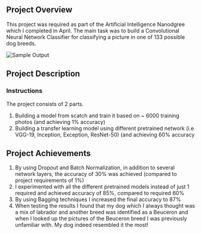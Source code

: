 [//]: # (Image References)

[image1]: ./images/sample_dog_output.png "Sample Output"
[image2]: ./images/vgg16_model.png "VGG-16 Model Keras Layers"
[image3]: ./images/vgg16_model_draw.png "VGG16 Model Figure"


## Project Overview

This project was required as part of the Artificial Intelligence Nanodgree which I completed in April. The main task was to build a Convolutional Neural Network Classifier for classifying a picture in one of 133 possible dog breeds. 


![Sample Output][image1]




## Project Description

### Instructions

The project consists of 2 parts.

1) Building a model from scatch and train it based on ~ 6000 training photos (and achieving 1% accuracy)
2) Building a transfer learning model using different pretrained network (i.e VGG-19, Inception, Exception, ResNet-50) (and achieving 60% accuracy


## Project Achievements

1) By using Dropout and Batch Normalization, in addition to several network layers, the accuracy of 30% was achieved (compared to project requirements of 1%)
2) I experimented with all the different pretrained models instead of just 1 required and achieved accuracy of 85%, compared to required 60%
3) By using Bagging techniques I increased the final accuracy to 87%
4) When testing the results I found that my dog which I always thought was a mix of labrador and another breed was identified as a Beuceron and when I looked up the pictures of the Beuceron breed I was previously unfamiliar with. My dog indeed resembled it the most!
